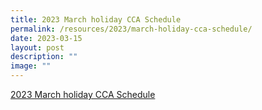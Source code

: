 ```yaml
---
title: 2023 March holiday CCA Schedule
permalink: /resources/2023/march-holiday-cca-schedule/
date: 2023-03-15
layout: post
description: ""
image: ""
---
```

[2023 March holiday CCA Schedule](https://docs.google.com/spreadsheets/d/1fze6igJqry0-mgB4_kZpcItfIy_yFqqX/edit#gid=1041111834)
